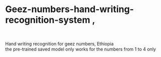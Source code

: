 # <h1> Geez-numbers-hand-writing-recognition-system ,</h1> <br />
Hand writing recognition for geez numbers, Ethiopia <br />
the pre-trained saved model only works for the numbers from 1 to 4 only <br />

